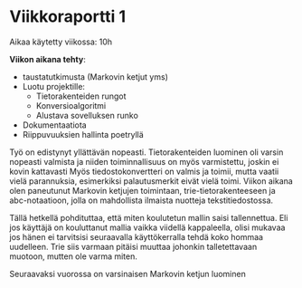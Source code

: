 # Viikkoraportti 1

Aikaa käytetty viikossa: 10h

**Viikon aikana tehty**:
- taustatutkimusta (Markovin ketjut yms)
- Luotu projektille:
    - Tietorakenteiden rungot
    - Konversioalgoritmi
    - Alustava sovelluksen runko
- Dokumentaatiota
- Riippuvuuksien hallinta poetryllä

Työ on edistynyt yllättävän nopeasti. Tietorakenteiden luominen oli varsin nopeasti valmista ja niiden 
toiminnallisuus on myös varmistettu, joskin ei kovin kattavasti
Myös tiedostokonvertteri on valmis ja toimii, mutta vaatii vielä parannuksia, esimerkiksi palautusmerkit
eivät vielä toimi.
Viikon aikana olen paneutunut Markovin ketjujen toimintaan, trie-tietorakenteeseen ja abc-notaatioon, jolla on mahdollista ilmaista nuotteja tekstitiedostossa.

Tällä hetkellä pohdituttaa, että miten koulutetun mallin saisi tallennettua. Eli jos käyttäjä on
kouluttanut mallia vaikka viidellä kappaleella, olisi mukavaa jos hänen ei tarvitsisi seuraavalla
käyttökerralla tehdä koko hommaa uudelleen. Trie siis varmaan pitäisi muuttaa johonkin talletettavaan
muotoon, mutten ole varma miten.

Seuraavaksi vuorossa on varsinaisen Markovin ketjun luominen
